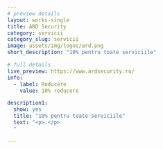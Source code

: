 ```yaml
---
# preview details
layout: works-single
title: ARD Security
category: servicii
category_slug: servicii
image: assets/img/logos/ard.png
short_description: "10% pentru toate serviciile"

# full details
live_preview: https://www.ardsecurity.ro/
info:
  - label: Reducere
    value: 10% reducere

description1:
  show: yes
  title: "10% pentru toate serviciile"
  text: "<p>.</p>
  "

---
```

